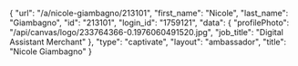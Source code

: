 {
    "url": "\/a\/nicole-giambagno\/213101",
    "first_name": "Nicole",
    "last_name": "Giambagno",
    "id": "213101",
    "login_id": "1759121",
    "data": {
        "profilePhoto": "\/api\/canvas\/logo\/233764366-0.1976060491520.jpg",
        "job_title": "Digital Assistant Merchant"
    },
    "type": "captivate",
    "layout": "ambassador",
    "title": "Nicole Giambagno"
}